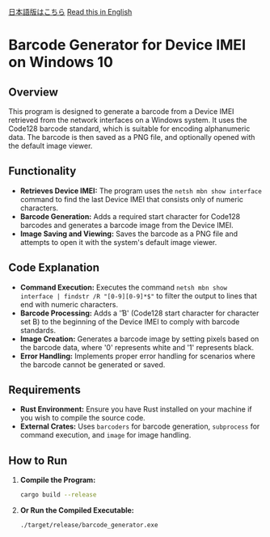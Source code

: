 [日本語版はこちら](README_ja.md)
[Read this in English](README.md)

# Barcode Generator for Device IMEI on Windows 10

## Overview
This program is designed to generate a barcode from a Device IMEI retrieved from the network interfaces on a Windows system. It uses the Code128 barcode standard, which is suitable for encoding alphanumeric data. The barcode is then saved as a PNG file, and optionally opened with the default image viewer.

## Functionality
- **Retrieves Device IMEI:** The program uses the `netsh mbn show interface` command to find the last Device IMEI that consists only of numeric characters.
- **Barcode Generation:** Adds a required start character for Code128 barcodes and generates a barcode image from the Device IMEI.
- **Image Saving and Viewing:** Saves the barcode as a PNG file and attempts to open it with the system's default image viewer.

## Code Explanation
- **Command Execution:** Executes the command `netsh mbn show interface | findstr /R "[0-9][0-9]*$"` to filter the output to lines that end with numeric characters.
- **Barcode Processing:** Adds a 'Ɓ' (Code128 start character for character set B) to the beginning of the Device IMEI to comply with barcode standards.
- **Image Creation:** Generates a barcode image by setting pixels based on the barcode data, where '0' represents white and '1' represents black.
- **Error Handling:** Implements proper error handling for scenarios where the barcode cannot be generated or saved.

## Requirements
- **Rust Environment:** Ensure you have Rust installed on your machine if you wish to compile the source code.
- **External Crates:** Uses `barcoders` for barcode generation, `subprocess` for command execution, and `image` for image handling.

## How to Run
1. **Compile the Program:**
   ```bash
   cargo build --release
2. **Or Run the Compiled Executable:**
   ```bash
   ./target/release/barcode_generator.exe
